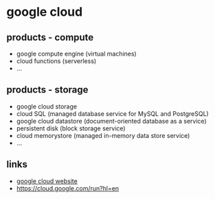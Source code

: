 # google cloud

## products - compute
* google compute engine (virtual machines)
* cloud functions (serverless)
* ...

## products - storage
* google cloud storage
* cloud SQL (managed database service for MySQL and PostgreSQL)
* google cloud datastore (document-oriented database as a service)
* persistent disk (block storage service)
* cloud memorystore (managed in-memory data store service)
* ...

## links
* [google cloud website](https://cloud.google.com/)
* https://cloud.google.com/run?hl=en
